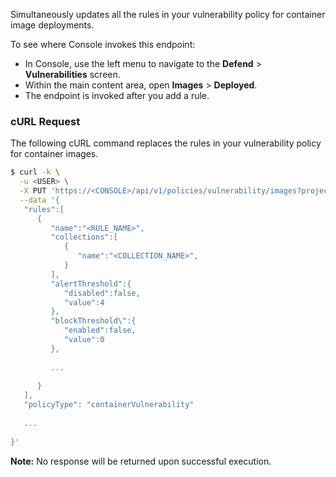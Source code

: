 Simultaneously updates all the rules in your vulnerability policy for container image deployments. 

To see where Console invokes this endpoint:

* In Console, use the left menu to navigate to the **Defend** > **Vulnerabilities** screen.
* Within the main content area, open **Images** > **Deployed**.
* The endpoint is invoked after you add a rule.

### cURL Request

The following cURL command replaces the rules in your vulnerability policy for container images.

```bash
$ curl -k \
  -u <USER> \
  -X PUT 'https://<CONSOLE>/api/v1/policies/vulnerability/images?project={PROJECT_NAME}' \
  --data '{
   "rules":[
      {
         "name":"<RULE_NAME>",
         "collections":[
            {
               "name":"<COLLECTION_NAME>",
            }
         ],
         "alertThreshold":{
            "disabled":false,
            "value":4
         },
         "blockThreshold\":{
            "enabled":false,
            "value":0
         },
         
         ...
         
      }
   ],
   "policyType": "containerVulnerability"
   
   ...
   
}'
```

**Note:** No response will be returned upon successful execution.

